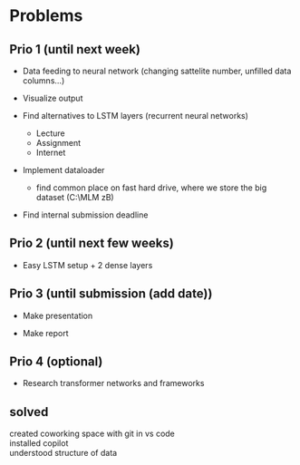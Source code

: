 # Problems
## Prio 1 (until next week)
- Data feeding to neural network (changing sattelite number, unfilled data columns...)

- Visualize output

- Find alternatives to LSTM layers (recurrent neural networks)
    - Lecture
    - Assignment
    - Internet

- Implement dataloader
    - find common place on fast hard drive, where we store the big dataset (C:\MLM zB)

- Find internal submission deadline

## Prio 2 (until next few weeks)

- Easy LSTM setup + 2 dense layers

## Prio 3 (until submission (add date))

- Make presentation

- Make report

## Prio 4 (optional)
- Research transformer networks and frameworks

## solved
created coworking space with git in vs code\
installed copilot\
understood structure of data

